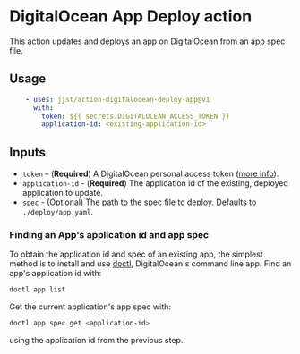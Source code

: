 # DigitalOcean App Deploy action

This action updates and deploys an app on DigitalOcean from an app spec file.


## Usage

```yaml
    - uses: jjst/action-digitalocean-deploy-app@v1
      with:
        token: ${{ secrets.DIGITALOCEAN_ACCESS_TOKEN }}
        application-id: <existing-application-id>
```

## Inputs

- `token` – (**Required**) A DigitalOcean personal access token ([more info](https://www.digitalocean.com/docs/api/create-personal-access-token/)).
- `application-id` - (**Required**) The application id of the existing, deployed application to update.
- `spec` - (Optional) The path to the spec file to deploy. Defaults to `./deploy/app.yaml`.

### Finding an App's application id and app spec

To obtain the application id and spec of an existing app, the simplest method is to install and use [doctl](https://github.com/digitalocean/doctl), DigitalOcean's command line app. Find an app's application id with:

```sh
doctl app list
```

Get the current application's app spec with:

```sh
doctl app spec get <application-id>
```
using the application id from the previous step.
